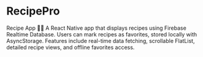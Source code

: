 # RecipePro
Recipe App 📱🍴 A React Native app that displays recipes using Firebase Realtime Database. Users can mark recipes as favorites, stored locally with AsyncStorage. Features include real-time data fetching, scrollable FlatList, detailed recipe views, and offline favorites access.
